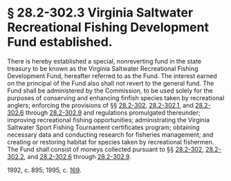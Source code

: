 # § 28.2-302.3 Virginia Saltwater Recreational Fishing Development Fund established.

<p>There is hereby established a special, nonreverting fund in the state treasury to be known as the Virginia Saltwater Recreational Fishing Development Fund, hereafter referred to as the Fund. The interest earned on the principal of the Fund also shall not revert to the general fund. The Fund shall be administered by the Commission, to be used solely for the purposes of conserving and enhancing finfish species taken by recreational anglers; enforcing the provisions of §§ <a href='http://law.lis.virginia.gov/vacode/28.2-302/'>28.2-302</a>, <a href='http://law.lis.virginia.gov/vacode/28.2-302.1/'>28.2-302.1</a>, and <a href='http://law.lis.virginia.gov/vacode/28.2-302.6/'>28.2-302.6</a> through <a href='http://law.lis.virginia.gov/vacode/28.2-302.9/'>28.2-302.9</a> and regulations promulgated thereunder; improving recreational fishing opportunities; administrating the Virginia Saltwater Sport Fishing Tournament certificates program; obtaining necessary data and conducting research for fisheries management; and creating or restoring habitat for species taken by recreational fishermen. The Fund shall consist of moneys collected pursuant to §§ <a href='http://law.lis.virginia.gov/vacode/28.2-302/'>28.2-302</a>, <a href='http://law.lis.virginia.gov/vacode/28.2-302.2/'>28.2-302.2</a>, and <a href='http://law.lis.virginia.gov/vacode/28.2-302.6/'>28.2-302.6</a> through <a href='http://law.lis.virginia.gov/vacode/28.2-302.9/'>28.2-302.9</a>.</p><p>1992, c. 895; 1995, c. <a href='http://lis.virginia.gov/cgi-bin/legp604.exe?951+ful+CHAP0169'>169</a>.</p>